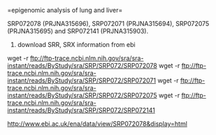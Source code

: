 =epigenomic analysis of lung and liver=


SRP072078 (PRJNA315696), SRP072071 (PRJNA315694), SRP072075 (PRJNA315695) and SRP072141 (PRJNA315903). 

1. download SRR, SRX information from ebi


wget -r ftp://ftp-trace.ncbi.nlm.nih.gov/sra/sra-instant/reads/ByStudy/sra/SRP/SRP072/SRP072078
wget -r ftp://ftp-trace.ncbi.nlm.nih.gov/sra/sra-instant/reads/ByStudy/sra/SRP/SRP072/SRP072071
wget -r ftp://ftp-trace.ncbi.nlm.nih.gov/sra/sra-instant/reads/ByStudy/sra/SRP/SRP072/SRP072075
wget -r ftp://ftp-trace.ncbi.nlm.nih.gov/sra/sra-instant/reads/ByStudy/sra/SRP/SRP072/SRP072141



http://www.ebi.ac.uk/ena/data/view/SRP072078&display=html
